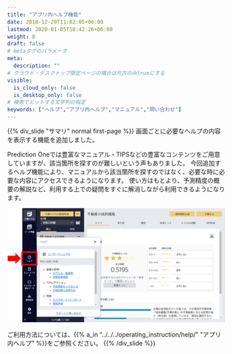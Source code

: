```yaml
---
title: "アプリ内ヘルプ機能"
date: 2018-12-29T11:02:05+06:00
lastmod: 2020-01-05T10:42:26+06:00
weight: 8
draft: false
# metaタグのパラメータ
meta:
  description: ""
# クラウド・デスクトップ限定ページの場合は片方のみtrueにする
visible:
  is_cloud_only: false
  is_desktop_only: false
# 検索でヒットする文字列の指定
keywords: ["ヘルプ","アプリ内ヘルプ","マニュアル","問い合わせ"]
---
```


{{% div_slide "サマリ" normal first-page %}}
画面ごとに必要なヘルプの内容を表示する機能を追加しました。

Prediction Oneでは豊富なマニュアル・TIPSなどの豊富なコンテンツをご用意していますが、該当箇所を探すのが難しいという声もありました。
今回追加するヘルプ機能により、マニュアルから該当箇所を探すのではなく、必要な時に必要な内容にアクセスできるようになります。
使い方はもとより、予測精度の概要の解説など、利用する上での疑問をすぐに解消しながら利用できるようになります。

![](img/t_slide2.png)

ご利用方法については、{{% a_in "../../../operating_instruction/help/" "アプリ内ヘルプ" %}}をご参照ください。
{{% /div_slide %}}

